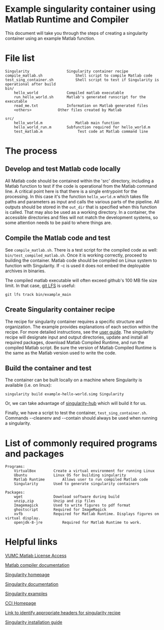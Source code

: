 # Example singularity container using Matlab Runtime and Compiler

This document will take you through the steps of creating a singularity container using an example Matlab function.

# File list

	Singularity			        Singularity container recipe
	compile_matlab.sh		    	Shell script to compile Matlab code
	test_sing_container.sh			Shell script to test if Singularity is operational after build
	bin/
		hello_world		        Compiled matlab executable
		run_hello_world.sh	 	Matlab's generated runscript for the executable
		read_me.txt		        Information on Matlab generated files
		<others>			Other files created by Matlab	

	src/
		hello_world.m		      	Matlab main function
		hello_world_run.m	   	Subfunction required for hello_world.m
		test_matlab.m		     	 Test code at Matlab command line


# The process

## Develop and test Matlab code locally
All Matlab code should be contained within the 'src' directory, including a Matlab function to test if the code is operational from the Matlab command line.
A critical point here is that there is a single entrypoint for the processing. In this case it's the function `hello_world.m` which takes file paths and parameters as input and calls the various parts of the pipeline. All outputs should be stored in the `out_dir` that is specified when this function is called. That may also be used as a working directory. In a container, the accessible directories and files will not match the development systems, so some attention needs to be paid to where things are.

## Compile the Matlab code and test
See `compile_matlab.sh`. There is a test script for the compiled code as well: 
`bin/test_compiled_matlab.sh`. Once it is working correctly, proceed to building the container. Matlab code should be compiled on Linux system to function with Singularity. If -c is used it does not embed the deployable archives in binaries. 


The compiled matlab executable will often exceed github's 100 MB file size limit. In that case, [git LFS](https://git-lfs.github.com/) is useful:

    git lfs track bin/example_main

## Create Singularity container recipe
The recipe for singularity container requires a specific structure and organization. The example provides explanations of each section within the recipe. For more detailed instructions, see the [user guide](https://sylabs.io/guides/3.7/user-guide.pdf).
The singularity recipe will designate input and output directories, update and install all required packages, download Matlab Compiled Runtime, and run the compiled Matlab script. Be sure the version of Matlab Compiled Runtime is the same as the Matlab version used to write the code.

## Build the container and test
The container can be built locally on a machine where Singularity is available (i.e. on linux):

	singularity build example-hello-world.simg Singularity

Or, we can take advantage of 
[singularity-hub](https://www.singularity-hub.org/collections/2117)
which will build it for us.

Finally, we have a script to test the container, `test_sing_container.sh`. Commands --cleanenv and --contain should always be used when running a singularity.


# List of commonly required programs and packages

	Programs:
		VirtualBox		  Create a virtual environment for running Linux
		Ubuntu 			  Linux OS for building singularity
		Matlab Runtime 		  Allows user to run compiled Matlab code
		Singularity		  Used to generate singularity containers
	
	Packages:
		wget			  Download software during build
		unzip,zip		  Unzip and zip files
		Imagemagick		  Used to write figures to pdf format
		ghostscript		  Required for ImageMagick
		xvfb			  Required for Matlab Runtime. Displays figures on virtual display.
		openjdk-8-jre		  Required for Matlab Runtime to work.


# Helpful links
[VUMC Matlab License Access](https://www.vumc.org/it/software-store-blog-vumc-it-blog/matlab-anytime-anywhere)

[Matlab compiler documentation](https://www.mathworks.com/help/compiler/index.html?s_tid=CRUX_lftnav)

[Singularity homepage](https://singularity-hub.org/)

[Singularity documentation](https://sylabs.io/guides/3.7/user-guide.pdf)

[Singularity examples](https://github.com/singularityhub/singularity-compose-examples)

[CCI Homepage](https://my.vanderbilt.edu/vuiiscci/)

[Link to identify appropriate headers for singularity recipe](hub.docker.com/_/ubuntu)

[Singularity installation guide](sylabs.io/guides/3.7/admin-guide/installation.html#installation-on-linux)



